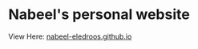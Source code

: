 # Nabeel's personal website

View Here: [nabeel-eledroos.github.io](https://nabeel-eledroos.github.io)